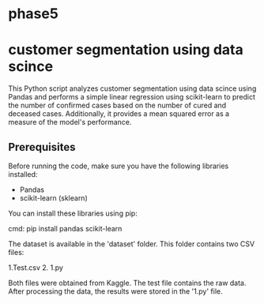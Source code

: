 # phase5
# customer segmentation using data scince

This Python script analyzes customer segmentation using data scince
 using Pandas and performs a simple linear regression using scikit-learn to predict the number of confirmed cases based on the number of cured and deceased cases. Additionally, it provides a mean squared error as a measure of the model's performance.

## Prerequisites

Before running the code, make sure you have the following libraries installed:

- Pandas
- scikit-learn (sklearn)

You can install these libraries using pip:

cmd:
    pip install pandas scikit-learn


The dataset is available in the 'dataset' folder. This folder contains two CSV files:

1.Test.csv
2. 1.py

Both files were obtained from Kaggle. The test file contains the raw data. After processing the data, the results were stored in the '1.py' file.

